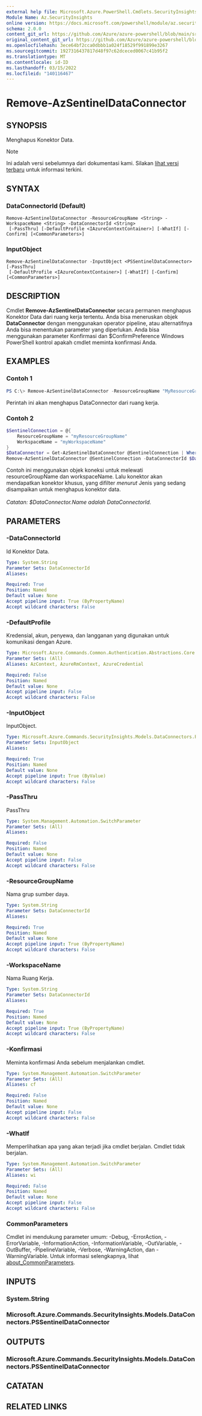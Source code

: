 ```yaml
---
external help file: Microsoft.Azure.PowerShell.Cmdlets.SecurityInsights.dll-Help.xml
Module Name: Az.SecurityInsights
online version: https://docs.microsoft.com/powershell/module/az.securityinsights/remove-azsentineldataconnector
schema: 2.0.0
content_git_url: https://github.com/Azure/azure-powershell/blob/main/src/SecurityInsights/SecurityInsights/help/Remove-AzSentinelDataConnector.md
original_content_git_url: https://github.com/Azure/azure-powershell/blob/main/src/SecurityInsights/SecurityInsights/help/Remove-AzSentinelDataConnector.md
ms.openlocfilehash: 3ece64bf2cca0dbbb1a024f18529f991899e3267
ms.sourcegitcommit: 1927316437817d48f97c62dceced0067c41b95f2
ms.translationtype: MT
ms.contentlocale: id-ID
ms.lasthandoff: 03/15/2022
ms.locfileid: "140116467"
---
```

# Remove-AzSentinelDataConnector

## SYNOPSIS
Menghapus Konektor Data.

> [!NOTE]
>Ini adalah versi sebelumnya dari dokumentasi kami. Silakan [lihat versi terbaru](/powershell/module/az.securityinsights/remove-azsentineldataconnector) untuk informasi terkini.

## SYNTAX

### DataConnectorId (Default)
```
Remove-AzSentinelDataConnector -ResourceGroupName <String> -WorkspaceName <String> -DataConnectorId <String>
 [-PassThru] [-DefaultProfile <IAzureContextContainer>] [-WhatIf] [-Confirm] [<CommonParameters>]
```

### InputObject
```
Remove-AzSentinelDataConnector -InputObject <PSSentinelDataConnector> [-PassThru]
 [-DefaultProfile <IAzureContextContainer>] [-WhatIf] [-Confirm] [<CommonParameters>]
```

## DESCRIPTION
Cmdlet **Remove-AzSentinelDataConnector** secara permanen menghapus Konektor Data dari ruang kerja tertentu.
Anda bisa meneruskan objek **DataConnector** dengan menggunakan operator pipeline, atau alternatifnya Anda bisa menentukan parameter yang diperlukan.
Anda bisa menggunakan parameter Konfirmasi dan $ConfirmPreference Windows PowerShell kontrol apakah cmdlet meminta konfirmasi Anda.

## EXAMPLES

### Contoh 1
```powershell
PS C:\> Remove-AzSentinelDataConnector -ResourceGroupName "MyResourceGroup" -WorkspaceName "MyWorkspaceName" -DataConnectorId "MyDataConnectorId"
```

Perintah ini akan menghapus DataConnector dari ruang kerja.

### Contoh 2
```powershell
$SentinelConnection = @{
    ResourceGroupName = "myResourceGroupName"
    WorkspaceName = "myWorkspaceName"
}
$DataConnector = Get-AzSentinelDataConnector @SentinelConnection | Where-Object {$_.Kind -eq "Office365"} 
Remove-AzSentinelDataConnector @SentinelConnection -DataConnectorId $DataConnector.Name
```

Contoh ini menggunakan objek koneksi untuk melewati resourceGroupName dan workspaceName. Lalu konektor akan mendapatkan konektor khusus, yang difilter *menurut* Jenis yang sedang disampaikan untuk menghapus konektor data.<br/><br/>
*Catatan: $DataConnector.Name adalah DataConnectorId.*

## PARAMETERS

### -DataConnectorId
Id Konektor Data.

```yaml
Type: System.String
Parameter Sets: DataConnectorId
Aliases:

Required: True
Position: Named
Default value: None
Accept pipeline input: True (ByPropertyName)
Accept wildcard characters: False
```

### -DefaultProfile
Kredensial, akun, penyewa, dan langganan yang digunakan untuk komunikasi dengan Azure.

```yaml
Type: Microsoft.Azure.Commands.Common.Authentication.Abstractions.Core.IAzureContextContainer
Parameter Sets: (All)
Aliases: AzContext, AzureRmContext, AzureCredential

Required: False
Position: Named
Default value: None
Accept pipeline input: False
Accept wildcard characters: False
```

### -InputObject
InputObject.

```yaml
Type: Microsoft.Azure.Commands.SecurityInsights.Models.DataConnectors.PSSentinelDataConnector
Parameter Sets: InputObject
Aliases:

Required: True
Position: Named
Default value: None
Accept pipeline input: True (ByValue)
Accept wildcard characters: False
```

### -PassThru
PassThru

```yaml
Type: System.Management.Automation.SwitchParameter
Parameter Sets: (All)
Aliases:

Required: False
Position: Named
Default value: None
Accept pipeline input: False
Accept wildcard characters: False
```

### -ResourceGroupName
Nama grup sumber daya.

```yaml
Type: System.String
Parameter Sets: DataConnectorId
Aliases:

Required: True
Position: Named
Default value: None
Accept pipeline input: True (ByPropertyName)
Accept wildcard characters: False
```

### -WorkspaceName
Nama Ruang Kerja.

```yaml
Type: System.String
Parameter Sets: DataConnectorId
Aliases:

Required: True
Position: Named
Default value: None
Accept pipeline input: True (ByPropertyName)
Accept wildcard characters: False
```

### -Konfirmasi
Meminta konfirmasi Anda sebelum menjalankan cmdlet.

```yaml
Type: System.Management.Automation.SwitchParameter
Parameter Sets: (All)
Aliases: cf

Required: False
Position: Named
Default value: None
Accept pipeline input: False
Accept wildcard characters: False
```

### -WhatIf
Memperlihatkan apa yang akan terjadi jika cmdlet berjalan.
Cmdlet tidak berjalan.

```yaml
Type: System.Management.Automation.SwitchParameter
Parameter Sets: (All)
Aliases: wi

Required: False
Position: Named
Default value: None
Accept pipeline input: False
Accept wildcard characters: False
```

### CommonParameters
Cmdlet ini mendukung parameter umum: -Debug, -ErrorAction, -ErrorVariable, -InformationAction, -InformationVariable, -OutVariable, -OutBuffer, -PipelineVariable, -Verbose, -WarningAction, dan -WarningVariable. Untuk informasi selengkapnya, lihat [about_CommonParameters](http://go.microsoft.com/fwlink/?LinkID=113216).

## INPUTS

### System.String
### Microsoft.Azure.Commands.SecurityInsights.Models.DataConnectors.PSSentinelDataConnector
## OUTPUTS

### Microsoft.Azure.Commands.SecurityInsights.Models.DataConnectors.PSSentinelDataConnector
## CATATAN

## RELATED LINKS

